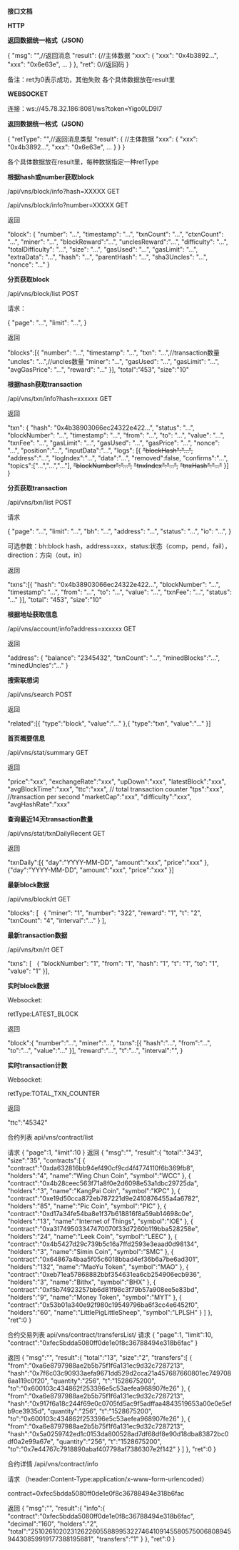**接口文档**

**HTTP**

**返回数据统一格式（JSON）**

{
"msg": "",//返回消息
"result": {//主体数据
"xxx": {
"xxx": "0x4b3892...",
"xxx": "0x6e63e",
...
}
},
"ret": 0//返回码
}

备注：ret为0表示成功，其他失败
各个具体数据放在result里

**WEBSOCKET**

连接：ws://45.78.32.186:8081/ws?token=Yigo0LD9I7

**返回数据统一格式（JSON）**

{
"retType": "",//返回消息类型
"result": { //主体数据
"xxx": {
"xxx": "0x4b3892...",
"xxx": "0x6e63e",
...
}
}
}

各个具体数据放在result里，每种数据指定一种retType


**根据hash或number获取block**

/api/vns/block/info?hash=XXXXX GET

/api/vns/block/info?number=XXXXX GET

返回

"block": {
"number": "...",
"timestamp": "...",
"txnCount": "...",
"ctxnCount": "...",
"miner": "...",
"blockReward":"...",
"unclesReward":"...",
"difficulty": "...",
"totalDifficulty": "...",
"size": "...",
"gasUsed": "...",
"gasLimit": "...",
"extraData": "...",
"hash": "...",
"parentHash": "...",
"sha3Uncles": "...",
"nonce": "..."
}

**分页获取block**

/api/vns/block/list POST

请求：

{
"page": "...",
"limit": "...",
}

返回

"blocks":[{
"number": "...",
"timestamp": "...",
"txn": "...",//transaction数量
"uncles": "...",//uncles数量
"miner": "...",
"gasUsed": "...",
"gasLimit": "...",
"avgGasPrice": "...",
"reward": "..."
}],
"total":”453”,
"size":"10"

**根据hash获取transaction**

/api/vns/txn/info?hash=xxxxxx GET

返回

"txn": {
"hash": "0x4b38903066ec24322e422...",
"status": "...",
"blockNumber": "...",
"timestamp": "...",
"from": "...",
"to": "...",
"value": "...",
"txnFee": "...",
"gasLimit": "...",
"gasUsed": "...",
"gasPrice": "...",
"nonce": "...",
"position":"...",
"inputData":"...",
"logs": [{
<del>"blockHash":"...",</del>
"address":"...",
"logIndex":"...",
"data":"...",
"removed":false,
"confirms":"...",
"topics":["...","...","..."],
<del>"blockNumber":"...",</del>
<del>"tnxIndex":"...",</del>
<del>"tnxHash":"..."</del>
}]
}

**分页获取transaction**

/api/vns/txn/list POST

请求

{
"page": "...",
"limit": "...",
"bh": "...",
"address": "...",
"status": "...",
"io": "...",
}

可选参数：bh:block hash，address=xxx，status:状态（comp，pend，fail），direction：方向（out，in）

返回

"txns":[{
"hash": "0x4b38903066ec24322e422...",
"blockNumber": "...",
"timestamp": "...",
"from": "...",
"to": "...",
"value": "...",
"txnFee": "...",
"status": "..."
}],
"total": "453",
"size":"10"

**根据地址获取信息**

/api/vns/account/info?address=xxxxxx GET

返回

"address": {
"balance": "2345432",
"txnCount": "...",
"minedBlocks":"...",
"minedUncles":"..."
}

**搜索联想词**

/api/vns/search POST

返回

"related":[{
"type":"block",
"value":"..."
},{
"type":"txn",
"value":"..."
}]

**首页概要信息**

/api/vns/stat/summary GET

返回

"price":"xxx",
"exchangeRate":"xxx",
"upDown":"xxx",
"latestBlock":"xxx",
"avgBlockTime":"xxx",
"ttc":"xxx", // total transaction counter
"tps":"xxx", //transaction per second
"marketCap":"xxx",
"difficulty":"xxx",
"avgHashRate":"xxx"



**查询最近14天transaction数量**

/api/vns/stat/txnDailyRecent GET

返回

"txnDaily":[{
"day":"YYYY-MM-DD",
"amount":"xxx",
"price":"xxx"
},{"day":"YYYY-MM-DD",
"amount":"xxx",
"price":"xxx"
}]

**最新block数据**

/api/vns/block/rt GET

"blocks": [
  {
"miner": "1",
"number": "322",
"reward": "1",
"t": "2",
"txnCount": "4",
"interval":"..."
}
],


**最新transaction数据**

/api/vns/txn/rt GET

"txns": [
  {
"blockNumber": "1",
"from": "1",
"hash": "1",
"t": "1",
"to": "1",
"value": "1"
}],

**实时block数据**

Websocket:

retType:LATEST_BLOCK

返回

"block":{
"number":"...",
"miner":"...",
"txns":[{
"hash":"...",
"from":"...",
"to":"...",
"value":"..."
}],
"reward":"...",
"t":"...",
"interval":"",
}

**实时transaction计数**

Websocket:

retType:TOTAL_TXN_COUNTER

返回

"ttc":"45342"

合约列表
api/vns/contract/list

请求
{
"page":1,
"limit":10
}
返回
{
	"msg":"",
	"result":{
		"total":"343",
		"size":"35",
		"contracts":[
			{
				"contract":"0xda632816bb94ef490cf9cd4f4774110f6b369fb8",
				"holders":"4",
				"name":"Wing Chun Coin",
				"symbol":"WCC"
			},
			{
				"contract":"0x4b28ceec563f71a8f0e2d6098e53a1dbc29725da",
				"holders":"3",
				"name":"KangPai Coin",
				"symbol":"KPC"
			},
			{
				"contract":"0xe19d50cca872eb787221d9e2410876455a4a6782",
				"holders":"85",
				"name":"Pic Coin",
				"symbol":"PIC"
			},
			{
				"contract":"0xd17a34fe54ba8e1f37b618816f8a59ab14698c0e",
				"holders":"13",
				"name":"Internet of Things",
				"symbol":"IOE"
			},
			{
				"contract":"0xa31749503347470070f33d7260b119bba528258e",
				"holders":"24",
				"name":"Leek Coin",
				"symbol":"LEEC"
			},
			{
				"contract":"0x4b5427d29c739b5c16a7ffd2593e3eaad0d98134",
				"holders":"3",
				"name":"Simin Coin",
				"symbol":"SMC"
			},
			{
				"contract":"0x64867a4baa5f05c6018bbad4ef36b6a7be6ad301",
				"holders":"132",
				"name":"MaoYu Token",
				"symbol":"MAO"
			},
			{
				"contract":"0xeb71ea57868882bbf354631ea6cb254906ecb936",
				"holders":"3",
				"name":"Bithx",
				"symbol":"BHX"
			},
			{
				"contract":"0xf5b74923257bb6d81f98c3f79b57a908ee5e83bd",
				"holders":"9",
				"name":"Money Token",
				"symbol":"MYT"
			},
			{
				"contract":"0x53b01a340e92f980c19549796ba6f3cc4e6452f0",
				"holders":"60",
				"name":"LittlePigLittleSheep",
				"symbol":"LPLSH"
			}
		]
	},
	"ret":0
}

合约交易列表
api/vns/contract/transfersList/
请求
{
"page":1,
"limit":10,
"contract":"0xfec5bdda5080ff0de1e0f8c36788494e318b6fac"
}

返回
{
	"msg":"",
	"result":{
		"total":"13",
		"size":"2",
		"transfers":[
			{
				"from":"0xa6e8797988ae2b5b75f1f6a131ec9d32c7287213",
				"hash":"0x7f6c03c90933aefa9671dd529d2cca21a457687660801ec7497086aa119c0f20",
				"quantity":"256",
				"t":"1528675200",
				"to":"0x600103c434862f253396e5c53aefea968907fe26"
			},
			{
				"from":"0xa6e8797988ae2b5b75f1f6a131ec9d32c7287213",
				"hash":"0x917f6a18c244f69e0c0705fd5ac9f5adffaa4843519653a00e0e5efb9ce3935d",
				"quantity":"256",
				"t":"1528675200",
				"to":"0x600103c434862f253396e5c53aefea968907fe26"
			},
			{
				"from":"0xa6e8797988ae2b5b75f1f6a131ec9d32c7287213",
				"hash":"0x5a0259742ed1c0153da800528ad7df68df8e90d18dba83872bc0df0a2e99a67e",
				"quantity":"256",
				"t":"1528675200",
				"to":"0x7e44767c7918890abaf407798af7386307e2f142"
			}
		]
	},
	"ret":0
}

合约详情
/api/vns/contract/info

请求 （header:Content-Type:application/x-www-form-urlencoded）

contract=0xfec5bdda5080ff0de1e0f8c36788494e318b6fac

返回
{
	"msg":"",
	"result":{
		"info":{
			"contract":"0xfec5bdda5080ff0de1e0f8c36788494e318b6fac",
			"decimal":"160",
			"holders":"2",
			"total":"25102610202312622605588995322746410914558057500680894594430859919177388195881",
			"transfers":"1"
		}
	},
	"ret":0
}
